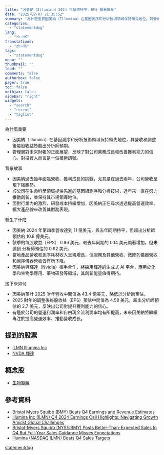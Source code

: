 ```yaml
---
title: "因美納（Illumina）2024 年營收持平，EPS 顯著成長"
date: "2025-02-07 21:35:52"
summary: "為什麼重要因美納（Illumina）在基因測序和分析技術領域保持領先地位，其營收和調整後每..."
categories:
  - "statementdog"
lang:
  - "zh-HK"
translations:
  - "zh-HK"
tags:
  - "statementdog"
menu: ""
thumbnail: ""
lead: ""
comments: false
authorbox: false
pager: true
toc: false
mathjax: false
sidebar: "right"
widgets:
  - "search"
  - "recent"
  - "taglist"
---
```


為什麼重要

* 因美納（Illumina）在基因測序和分析技術領域保持領先地位，其營收和調整後每股收益皆超出分析師預期。
* 管理層對未來財報的正面展望，反映了對公司業務成長和改善獲利能力的信心，對投資人而言是一個積極訊號。

背景故事

* 因美納過去幾年面臨營收、獲利成長的挑戰，尤其是在過去兩年，公司營收呈現下降趨勢。
* 該公司在生命科學領域提供先進的基因組測序和分析技術，近年來一直在努力推動創新，並保持其市場領導地位。
* 面對行業內的激烈、研發成本持續增加，因美納正在尋求透過提高營運效率、擴大產品線來改善其財務表現。

發生了什麼

* 因美納 2024 年第四季營收達到 11 億美元，與去年同期持平，但超出分析師預估的 10.8 億美元。
* 該季的每股收益（EPS） 0.86 美元，較去年同期的 0.14 美元顯著增加，但未達到 分析師預估的 0.92 美元。
* 當地產品營收和測序耗材收入呈現增長，但服務及其他營收、微陣列儀器營收和測序儀器營收皆有所下降。
* 因美納與輝達（Nvidia）攜手合作，將採用輝達的生成式 AI 平台，應用於化學和生物學應用、藥物研發等領域，其創新能量值得期待。

接下來如何

* 因美納預計 2025 財年營收中間值為 43.4 億美元，略低於分析師預估。
* 2025 財年的調整後每股收益（EPS）預估中間值為 4.58 美元，超出分析師預估的 2.7 美元，反映出公司對提升獲利能力的信心。
* 有鑑於公司的營運利潤率和自由現金流利潤率均有所提高，未來因美納將繼續專注於提高營運效率、推動營收成長。

提到的股票
-----

* [ILMN Illumina Inc](/analysis/ILMN)
* [NVDA 輝達](/analysis/NVDA)

概念股
---

* [生物製藥](/tags/549)

參考資料
----

* [Bristol Myers Squibb (BMY) Beats Q4 Earnings and Revenue Estimates](https://finance.yahoo.com/news/bristol-myers-squibb-bmy-beats-131007346.html?.tsrc=rss)
* [Illumina Inc (ILMN) Q4 2024 Earnings Call Highlights: Navigating Growth Amidst Global Challenges](https://finance.yahoo.com/news/illumina-inc-ilmn-q4-2024-072427874.html?.tsrc=rss)
* [Bristol-Myers Squibb (NYSE:BMY) Posts Better-Than-Expected Sales In Q4 But Full-Year Sales Guidance Misses Expectations](https://finance.yahoo.com/news/bristol-myers-squibb-nyse-bmy-125904010.html?.tsrc=rss)
* [Illumina (NASDAQ:ILMN) Beats Q4 Sales Targets](https://finance.yahoo.com/news/illumina-nasdaq-ilmn-beats-q4-214825989.html?.tsrc=rss)

[statementdog](https://statementdog.com/news/12348)
